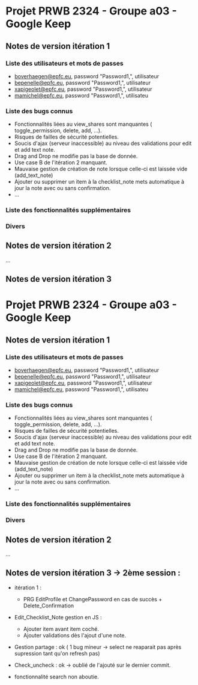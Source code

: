 # Projet PRWB 2324 - Groupe a03 - Google Keep

## Notes de version itération 1 

### Liste des utilisateurs et mots de passes

  * boverhaegen@epfc.eu, password "Password1,", utilisateur
  * bepenelle@epfc.eu, password "Password1,", utilisateur
  * xapigeolet@epfc.eu, password "Password1,", utilisateur
  * mamichel@epfc.eu, password "Password1,", utilisateu

### Liste des bugs connus

  * Fonctionnalités liées au view_shares sont manquantes ( toggle_permission, delete, add, ...).
  * Risques de failles de sécurité potentielles.
  * Soucis d'ajax (serveur inaccessible) au niveau des validations pour edit et add text note.
  * Drag and Drop ne modifie pas la base de donnée.
  * Use case B de l'itération 2 manquant.
  * Mauvaise gestion de création de note lorsque celle-ci est laissée vide (add_text_note)
  * Ajouter ou supprimer un item à la checklist_note mets automatique à jour la note avec ou sans confirmation.
  * ...

### Liste des fonctionnalités supplémentaires

### Divers

## Notes de version itération 2

...

## Notes de version itération 3 

# Projet PRWB 2324 - Groupe a03 - Google Keep

## Notes de version itération 1 

### Liste des utilisateurs et mots de passes

  * boverhaegen@epfc.eu, password "Password1,", utilisateur
  * bepenelle@epfc.eu, password "Password1,", utilisateur
  * xapigeolet@epfc.eu, password "Password1,", utilisateur
  * mamichel@epfc.eu, password "Password1,", utilisateu

### Liste des bugs connus

  * Fonctionnalités liées au view_shares sont manquantes ( toggle_permission, delete, add, ...).
  * Risques de failles de sécurité potentielles.
  * Soucis d'ajax (serveur inaccessible) au niveau des validations pour edit et add text note.
  * Drag and Drop ne modifie pas la base de donnée.
  * Use case B de l'itération 2 manquant.
  * Mauvaise gestion de création de note lorsque celle-ci est laissée vide (add_text_note)
  * Ajouter ou supprimer un item à la checklist_note mets automatique à jour la note avec ou sans confirmation.
  * ...

### Liste des fonctionnalités supplémentaires

### Divers

## Notes de version itération 2

...

## Notes de version itération 3 -> 2ème session :  

  * itération 1 : 
    - PRG EditProfile et ChangePassword en cas de succès + Delete_Confirmation
    
  * Edit_Checklist_Note gestion en JS : 
    - Ajouter item avant item coché.
    - Ajouter validations dès l'ajout d'une note.

  * Gestion partage : ok ( 1 bug mineur -> select ne reaparait pas après supression tant qu'on refresh pas)
  * Check_uncheck : ok -> oublié de l'ajouté sur le dernier commit.
  
  *  fonctionnalité search non aboutie.